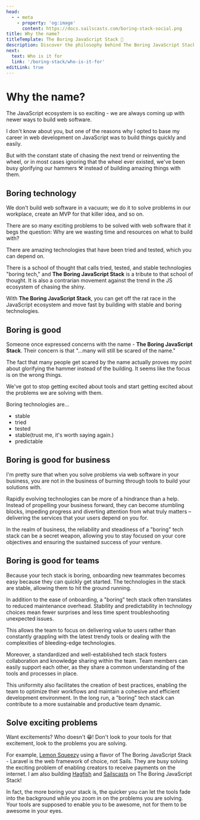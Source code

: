 ```yaml
---
head:
  - - meta
    - property: 'og:image'
      content: https://docs.sailscasts.com/boring-stack-social.png
title: Why the name?
titleTemplate: The Boring JavaScript Stack 🥱
description: Discover the philosophy behind The Boring JavaScript Stack. It's a nod to stability, a rebellion against chasing trends. Embrace reliability for efficient web development without constant distractions.
next:
  text: Who is it for
  link: '/boring-stack/who-is-it-for'
editLink: true
---
```


# Why the name?

The JavaScript ecosystem is so exciting - we are always coming up with newer ways to build web software.

I don't know about you, but one of the reasons why I opted to base my career in web development on JavaScript was to build things quickly and easily.

But with the constant state of chasing the next trend or reinventing the wheel, or in most cases ignoring that the wheel ever existed, we've been busy glorifying our hammers ⚒️ instead of building amazing things with them.

## Boring technology

We don't build web software in a vacuum; we do it to solve problems in our workplace, create an MVP for that killer idea, and so on.

There are so many exciting problems to be solved with web software that it begs the question: Why are we wasting time and resources on what to build with?

There are amazing technologies that have been tried and tested, which you can depend on.

There is a school of thought that calls tried, tested, and stable technologies "boring tech," and **The Boring JavaScript Stack** is a tribute to that school of thought. It is also a contrarian movement against the trend in the JS ecosystem of chasing the shiny.

With **The Boring JavaScript Stack**, you can get off the rat race in the JavaScript ecosystem and move fast by building with stable and boring technologies.

## Boring is good

Someone once expressed concerns with the name - **The Boring JavaScript Stack**. Their concern is that "...many will still be scared of the name."

The fact that many people get scared by the name actually proves my point about glorifying the hammer instead of the building. It seems like the focus is on the wrong things.

We've got to stop getting excited about tools and start getting excited about the problems we are solving with them.

Boring technologies are...

- stable
- tried
- tested
- stable(trust me, it's worth saying again.)
- predictable

## Boring is good for business

I'm pretty sure that when you solve problems via web software in your business, you are not in the business of burning through tools to build your solutions with.

Rapidly evolving technologies can be more of a hindrance than a help. Instead of propelling your business forward, they can become stumbling blocks, impeding progress and diverting attention from what truly matters – delivering the services that your users depend on you for.

In the realm of business, the reliability and steadiness of a "boring" tech stack can be a secret weapon, allowing you to stay focused on your core objectives and ensuring the sustained success of your venture.

## Boring is good for teams

Because your tech stack is boring, onboarding new teammates becomes easy because they can quickly get started. The technologies in the stack are stable, allowing them to hit the ground running.

In addition to the ease of onboarding, a "boring" tech stack often translates to reduced maintenance overhead. Stability and predictability in technology choices mean fewer surprises and less time spent troubleshooting unexpected issues.

This allows the team to focus on delivering value to users rather than constantly grappling with the latest trendy tools or dealing with the complexities of bleeding-edge technologies.

Moreover, a standardized and well-established tech stack fosters collaboration and knowledge sharing within the team. Team members can easily support each other, as they share a common understanding of the tools and processes in place.

This uniformity also facilitates the creation of best practices, enabling the team to optimize their workflows and maintain a cohesive and efficient development environment. In the long run, a "boring" tech stack can contribute to a more sustainable and productive team dynamic.

## Solve exciting problems

Want excitements? Who doesn't 😁! Don't look to your tools for that excitement, look to the problems you are solving.

For example, [Lemon Squeezy](https://lemonsqueezy.com/) using a flavor of The Boring JavaScript Stack - Laravel is the web framework of choice, not Sails. They are busy solving the exciting problem of enabling creators to receive payments on the internet. I am also building [Hagfish](https://hagfish.io/) and [Sailscasts](https://sailscasts.com/) on The Boring JavaScript Stack!

In fact, the more boring your stack is, the quicker you can let the tools fade into the background while you zoom in on the problems you are solving. Your tools are supposed to enable you to be awesome, not for them to be awesome in your eyes.
